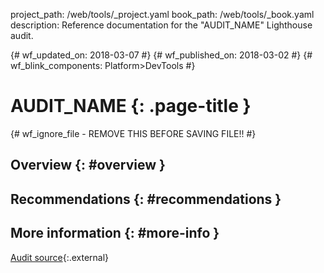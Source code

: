 project_path: /web/tools/_project.yaml
book_path: /web/tools/_book.yaml
description: Reference documentation for the "AUDIT_NAME" Lighthouse audit.

{# wf_updated_on: 2018-03-07 #}
{# wf_published_on: 2018-03-02 #}
{# wf_blink_components: Platform>DevTools #}

# AUDIT_NAME  {: .page-title }

{# wf_ignore_file - REMOVE THIS BEFORE SAVING FILE!! #}

## Overview {: #overview }

## Recommendations {: #recommendations }

## More information {: #more-info }

[Audit source][src]{:.external}

[src]: https://github.com/GoogleChrome/lighthouse/blob/master/lighthouse-core/audits/AUDIT_NAME
